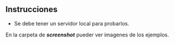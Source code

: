 ## Instrucciones

- Se debe tener un servidor local para probarlos.

En la carpeta de ***screenshot*** pueder ver imagenes de los ejemplos.
